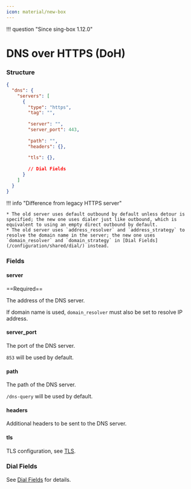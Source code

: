 ```yaml
---
icon: material/new-box
---
```


!!! question "Since sing-box 1.12.0"

# DNS over HTTPS (DoH)

### Structure

```json
{
  "dns": {
    "servers": [
      {
        "type": "https",
        "tag": "",
        
        "server": "",
        "server_port": 443,
        
        "path": "",
        "headers": {},
        
        "tls": {},
        
        // Dial Fields
      }
    ]
  }
}
```

!!! info "Difference from legacy HTTPS server"

    * The old server uses default outbound by default unless detour is specified; the new one uses dialer just like outbound, which is equivalent to using an empty direct outbound by default.
    * The old server uses `address_resolver` and `address_strategy` to resolve the domain name in the server; the new one uses `domain_resolver` and `domain_strategy` in [Dial Fields](/configuration/shared/dial/) instead.

### Fields

#### server

==Required==

The address of the DNS server.

If domain name is used, `domain_resolver` must also be set to resolve IP address.

#### server_port

The port of the DNS server.

`853` will be used by default.

#### path

The path of the DNS server.

`/dns-query` will be used by default.

#### headers

Additional headers to be sent to the DNS server.

#### tls

TLS configuration, see [TLS](/configuration/shared/tls/#outbound).

### Dial Fields

See [Dial Fields](/configuration/shared/dial/) for details.
